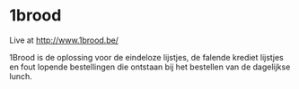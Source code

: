 # 1brood
Live at http://www.1brood.be/

1Brood is de oplossing voor de eindeloze lijstjes, de falende krediet lijstjes en fout lopende bestellingen die ontstaan bij het bestellen van de dagelijkse lunch.
